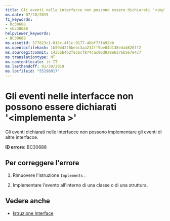 ```yaml
---
title: Gli eventi nelle interfacce non possono essere dichiarati '<implements>'
ms.date: 07/20/2015
f1_keywords:
- bc30688
- vbc30688
helpviewer_keywords:
- BC30688
ms.assetid: 577823c1-815c-4f1c-9177-4bbf73fa92db
ms.openlocfilehash: 1b5944228bebc3aa232ff9be04d138eda4626ff2
ms.sourcegitcommit: 14355b4b2fe5bcf874cac96d0a9e6376b567e4c7
ms.translationtype: MT
ms.contentlocale: it-IT
ms.lasthandoff: 01/30/2019
ms.locfileid: "55290017"
---
```

# <a name="events-in-interfaces-cannot-be-declared-implements"></a>Gli eventi nelle interfacce non possono essere dichiarati '\<implementa >'
Gli eventi dichiarati nelle interfacce non possono implementare gli eventi di altre interfacce.  
  
 **ID errore:** BC30688  
  
## <a name="to-correct-this-error"></a>Per correggere l'errore  
  
1.  Rimuovere l'istruzione `Implements` .  
  
2.  Implementare l'evento all'interno di una classe o di una struttura.  
  
## <a name="see-also"></a>Vedere anche
- [Istruzione Interface](../../visual-basic/language-reference/statements/interface-statement.md)
